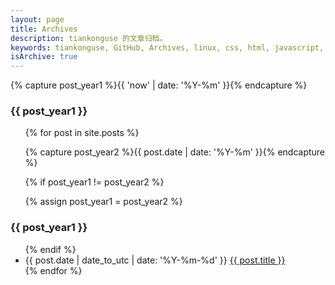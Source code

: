 ```yaml
---
layout: page
title: Archives
description: tiankonguse 的文章归档。
keywords: tiankonguse, GitHub, Archives, linux, css, html, javascript, python, Jekyll, plugins, php, 大数据, 分布式, 机器学习, acm, 算法
isArchive: true
---
```


<article class="main-article">
{% capture post_year1 %}{{ 'now' | date: '%Y-%m' }}{% endcapture %}

<h3>{{ post_year1 }}</h3>
<ul class="article-year clearfix">

{% for post in site.posts %}

{% capture post_year2 %}{{ post.date | date: '%Y-%m' }}{% endcapture %}

{% if post_year1 != post_year2 %}

{% assign post_year1 = post_year2 %}

</ul>
<h3>{{ post_year1 }}</h3>
<ul class="article-year fn-clear">
{% endif %}

<li>
<span>{{ post.date | date_to_utc | date: '%Y-%m-%d' }}</span>
<a href="{{site.url}}{{ post.url }}">{{ post.title }}</a>
</li>
{% endfor %}
</ul>
</article>
